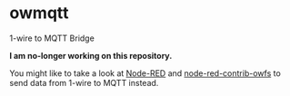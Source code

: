 # owmqtt
1-wire to MQTT Bridge

**I am no-longer working on this repository.**

You might like to take a look at [Node-RED](https://nodered.org) and [node-red-contrib-owfs](https://flows.nodered.org/node/node-red-contrib-owfs) to send data from 1-wire to MQTT instead.
